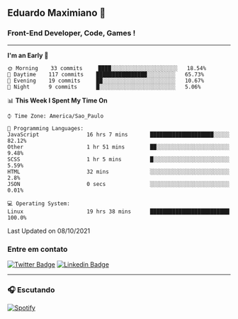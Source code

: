 ## Eduardo Maximiano 👋

### Front-End Developer, Code, Games !

---

<!--START_SECTION:waka-->
**I'm an Early 🐤** 

```text
🌞 Morning    33 commits     ████░░░░░░░░░░░░░░░░░░░░░   18.54% 
🌆 Daytime    117 commits    ████████████████░░░░░░░░░   65.73% 
🌃 Evening    19 commits     ██░░░░░░░░░░░░░░░░░░░░░░░   10.67% 
🌙 Night      9 commits      █░░░░░░░░░░░░░░░░░░░░░░░░   5.06%

```


📊 **This Week I Spent My Time On** 

```text
⌚︎ Time Zone: America/Sao_Paulo

💬 Programming Languages: 
JavaScript               16 hrs 7 mins       ████████████████████░░░░░   82.12% 
Other                    1 hr 51 mins        ██░░░░░░░░░░░░░░░░░░░░░░░   9.48% 
SCSS                     1 hr 5 mins         █░░░░░░░░░░░░░░░░░░░░░░░░   5.59% 
HTML                     32 mins             ░░░░░░░░░░░░░░░░░░░░░░░░░   2.8% 
JSON                     0 secs              ░░░░░░░░░░░░░░░░░░░░░░░░░   0.01%

💻 Operating System: 
Linux                    19 hrs 38 mins      █████████████████████████   100.0%

```


 Last Updated on 08/10/2021
<!--END_SECTION:waka-->

### Entre em contato

[![Twitter Badge](https://img.shields.io/badge/-@edmaxi-1ca0f1?style=flat-square&labelColor=1ca0f1&logo=twitter&logoColor=white&link=https://twitter.com/edmaxi)](https://twitter.com/edmaxi)
[![Linkedin Badge](https://img.shields.io/badge/-Eduardo_Maximiano-0077B5?style=flat-square&logo=Linkedin&logoColor=white&link=https://www.linkedin.com/in/maximiano-eduardo)](https://www.linkedin.com/in/maximiano-eduardo)

---

### 🎧 Escutando
[![Spotify](https://novatorem-sandy.vercel.app/api/spotify)](https://open.spotify.com/user/comgigo)
